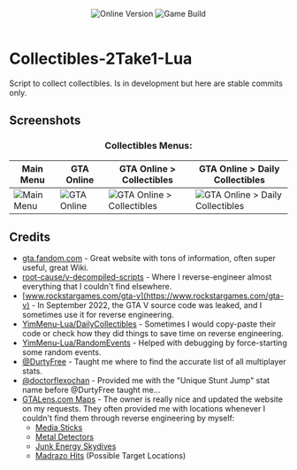 <p align="center">
  <img src="https://img.shields.io/badge/Online_Version-1.69-green" alt="Online Version">
  <img src="https://img.shields.io/badge/Game_Build-3274-green" alt="Game Build">
  <br><br>
</p>

# Collectibles-2Take1-Lua

Script to collect collectibles. Is in development but here are stable commits only.

## Screenshots

### <div align="center">Collectibles Menus:</div>

| Main Menu | GTA Online | GTA Online > Collectibles | GTA Online > Daily Collectibles |
| --------- | ---------- | -----------------------------------------------| -----------------------------------------------|
| ![Main Menu](https://github.com/user-attachments/assets/a8b11b2c-e95a-4392-9c3d-62dfdbd3d953) | ![GTA Online](https://github.com/user-attachments/assets/f035ba9a-e4f0-41af-a16a-ed00aac5301b) | ![GTA Online > Collectibles](https://github.com/user-attachments/assets/62050320-d9fc-446d-aa44-abc8d6445a04) | ![GTA Online > Daily Collectibles](https://github.com/user-attachments/assets/b46896c8-86be-4016-b3aa-bb93c7a1dc81) |

## Credits

- [gta.fandom.com](https://gta.fandom.com/wiki/Main_Page) - Great website with tons of information, often super useful, great Wiki.
- [root-cause/v-decompiled-scripts](https://github.com/root-cause/v-decompiled-scripts) - Where I reverse-engineer almost everything that I couldn't find elsewhere.
- [www.rockstargames.com/gta-v](https://www.rockstargames.com/gta-v) - In September 2022, the GTA V source code was leaked, and I sometimes use it for reverse engineering.
- [YimMenu-Lua/DailyCollectibles](https://github.com/YimMenu-Lua/DailyCollectibles) - Sometimes I would copy-paste their code or check how they did things to save time on reverse engineering.
- [YimMenu-Lua/RandomEvents](https://github.com/YimMenu-Lua/RandomEvents) - Helped with debugging by force-starting some random events.
- [@DurtyFree](https://github.com/DurtyFree) - Taught me where to find the accurate list of all multiplayer stats.
- [@doctorflexochan](https://github.com/doctorflexochan) - Provided me with the "Unique Stunt Jump" stat name before @DurtyFree taught me...
- [GTALens.com Maps](https://gtalens.com/map) - The owner is really nice and updated the website on my requests. They often provided me with locations whenever I couldn't find them through reverse engineering by myself:
  - [Media Sticks](https://gtalens.com/map/media-sticks)
  - [Metal Detectors](https://gtalens.com/map/metal-detectors)
  - [Junk Energy Skydives](https://gtalens.com/map/junk-energy-skydives)
  - [Madrazo Hits](https://gtalens.com/map/madrazo-hits) (Possible Target Locations)
